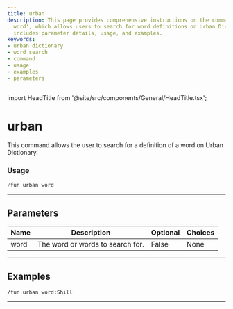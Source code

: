 ```yaml
---
title: urban
description: This page provides comprehensive instructions on the command '/fun urban
  word', which allows users to search for word definitions on Urban Dictionary. It
  includes parameter details, usage, and examples.
keywords:
- urban dictionary
- word search
- command
- usage
- examples
- parameters
---
```


import HeadTitle from '@site/src/components/General/HeadTitle.tsx';

<HeadTitle title="urban - Fun - Discord - Reference | OpenBB Bot Docs" />

# urban

This command allows the user to search for a definition of a word on Urban Dictionary.

### Usage

```python wordwrap
/fun urban word
```

---

## Parameters

| Name | Description | Optional | Choices |
| ---- | ----------- | -------- | ------- |
| word | The word or words to search for. | False | None |


---

## Examples

```
/fun urban word:Shill
```

---
